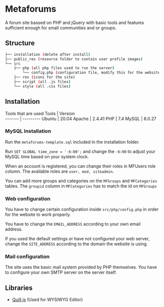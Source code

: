 # Metaforums

A forum site bassed on PHP and jQuery with basic tools and features sufficient enough for small communities and or groups.

Structure
---------
```bash
├── installation (delete after install)
├── public_res (resource folder to contain user profile images)
└── src
    ├── php (all php files used to run the server)
        └── config.php (configuration file, modify this for the website to work)
    ├── res (icons for the site)
    ├── script (all .js files)
    └── style (all .css files)
```

Installation
-------------

Tools that are used
 Tools   | Version   
 ------- | --------- 
Ubuntu | 20.04
Apache | 2.4.41
PHP    | 7.4
MySQL | 8.0.27

### MySQL Installation
Run the `metaforums-template.sql` included in the installation folder.

Run `SET GLOBAL time_zone = '-6:00';` and change the `-6:00` to adjust your MySQL time based on your system clock.

When an account is registered, you can change their roles in MFUsers role column. The available roles are `user, mod, siteadmin`.

You can add more groups and categories on the `MFGroups` and `MFCategories` tables. The `groupid` column in `MFCategories` has to match the id on `MFGroups`

### Web configuration
You have to change certain configuration inside `src/php/config.php` in order for the website to work properly.

You have to change the `EMAIL_ADDRESS` according to your own email address.

If you used the default settings or have not configured your web server, change the `SITE_ADDRESS` according to the domain the website is using.

### Mail configuration
The site uses the basic mail system provided by PHP themselves. You have to configure your own SMTP server on the server itself.

Libraries
--------------
* [Quill.js](https://quilljs.com/) (Used for WYSIWYG Editor)
